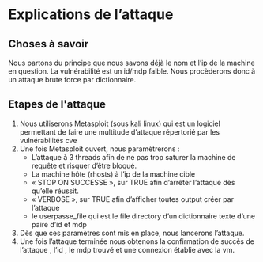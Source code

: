 # Explications de l’attaque
## Choses à savoir
Nous partons du principe que nous savons déjà le nom et l’ip de la machine en question.
La vulnérabilité est un id/mdp faible. Nous procèderons donc à un attaque brute force par dictionnaire.

## Etapes de l'attaque
1) Nous utiliserons Metasploit (sous kali linux) qui est un logiciel permettant de faire une multitude d’attaque répertorié par les vulnérabilités cve
2) Une fois Metasploit ouvert, nous paramètrerons :
    - L’attaque à 3 threads afin de ne pas trop saturer la machine de requête et risquer d’être bloqué.
    - La machine hôte (rhosts) à l’ip de la machine cible
    - « STOP ON SUCCESSE », sur TRUE afin d’arrêter l’attaque dès qu’elle réussit.
    - « VERBOSE », sur TRUE afin d’afficher toutes output créer par l’attaque
    - le userpasse_file qui est le file directory d’un dictionnaire texte d’une paire d’id et mdp
3) Dès que ces paramètres sont mis en place, nous lancerons l’attaque.
4) Une fois l’attaque terminée nous obtenons la confirmation de succès de l’attaque , l’id , le mdp trouvé et une connexion établie avec la vm.
